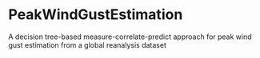 # PeakWindGustEstimation
A decision tree-based measure-correlate-predict approach for peak wind gust estimation from a global reanalysis dataset
